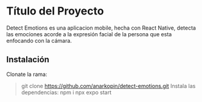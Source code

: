 # Título del Proyecto

Detect Emotions es una aplicacion mobile, hecha con React Native, detecta las emociones acorde a la expresión facial de la persona 
que esta enfocando con la cámara. 

## Instalación

Clonate la rama:

> git clone https://github.com/anarkopin/detect-emotions.git
> Instala las dependencias: npm i
> npx expo start 


